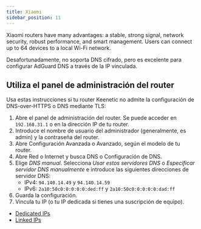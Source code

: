 ```yaml
---
title: Xiaomi
sidebar_position: 11
---
```


Xiaomi routers have many advantages: a stable, strong signal, network security, robust performance, and smart management. Users can connect up to 64 devices to a local Wi-Fi network.

Desafortunadamente, no soporta DNS cifrado, pero es excelente para configurar AdGuard DNS a través de la IP vinculada.

## Utiliza el panel de administración del router

Usa estas instrucciones si tu router Keenetic no admite la configuración de DNS-over-HTTPS o DNS mediante TLS:

1. Abre el panel de administración del router. Se puede acceder en `192.168.31.1` o en la dirección IP de tu router.
2. Introduce el nombre de usuario del administrador (generalmente, es admin) y la contraseña del router.
3. Abre Configuración Avanzada o Avanzado, según el modelo de tu router.
4. Abre Red o Internet y busca DNS o Configuración de DNS.
5. Elige _DNS manual_. Selecciona _Usar estos servidores DNS_ o _Especificar servidor DNS manualmente_ e introduce las siguientes direcciones de servidor DNS:
   - IPv4: `94.140.14.49` y `94.140.14.59`
   - IPv6: `2a10:50c0:0:0:0:0:ded:ff` y `2a10:50c0:0:0:0:0:dad:ff`
6. Guarda la configuración.
7. Vincula tu IP (o tu IP dedicada si tienes una suscripción de equipo).

- [Dedicated IPs](/private-dns/connect-devices/other-options/dedicated-ip.md)
- [Linked IPs](/private-dns/connect-devices/other-options/linked-ip.md)
